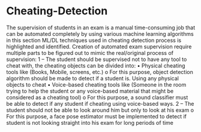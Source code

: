 # Cheating-Detection
The supervision of students in an exam is a manual time-consuming job that can be automated completely by using various machine learning algorithms in this section ML/DL techniques used in cheating detection process is highlighted and identified.
Creation of automated exam supervision require multiple parts to be figured out to mimic the real/original process of supervision:
1 – The student should be supervised not to have any tool to cheat with, the cheating objects can be divided into:
• Physical cheating tools like (Books, Mobile, screens, etc.)
o For this purpose, object detection algorithm should be made to detect if a student
is. Using any physical objects to cheat
• Voice-based cheating tools like (Someone in the room trying to help the student or any
voice-based material that might be considered as a cheating tool)
o For this purpose, a sound classifier must be able to detect if any student if cheating
using voice-based ways.
2 – The student should not be able to look around him but only to look at his exam
o For this purpose, a face pose estimator must be implemented to detect if student is not
looking straight into his exam for long periods of time
